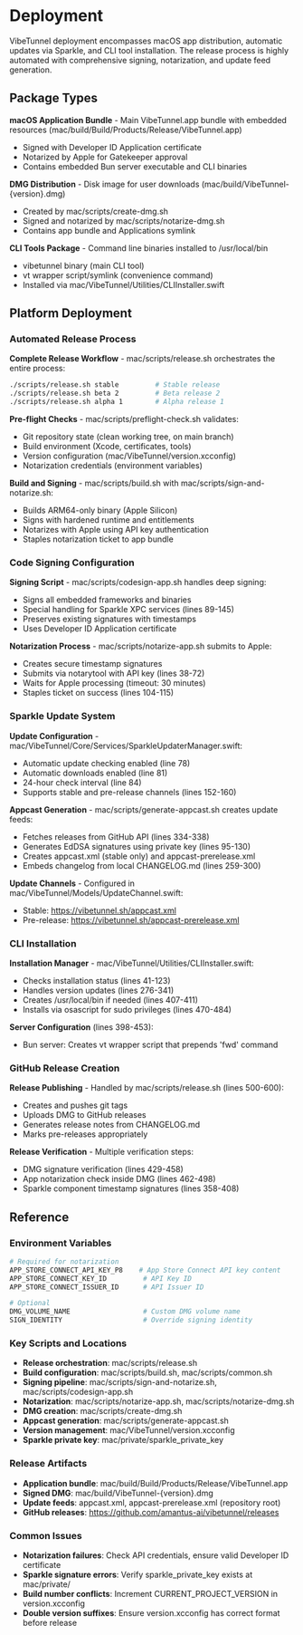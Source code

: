 <!-- Generated: 2025-06-21 12:30:00 UTC -->

# Deployment

VibeTunnel deployment encompasses macOS app distribution, automatic updates via Sparkle, and CLI tool installation. The release process is highly automated with comprehensive signing, notarization, and update feed generation.

## Package Types

**macOS Application Bundle** - Main VibeTunnel.app bundle with embedded resources (mac/build/Build/Products/Release/VibeTunnel.app)
- Signed with Developer ID Application certificate
- Notarized by Apple for Gatekeeper approval
- Contains embedded Bun server executable and CLI binaries

**DMG Distribution** - Disk image for user downloads (mac/build/VibeTunnel-{version}.dmg)
- Created by mac/scripts/create-dmg.sh
- Signed and notarized by mac/scripts/notarize-dmg.sh
- Contains app bundle and Applications symlink

**CLI Tools Package** - Command line binaries installed to /usr/local/bin
- vibetunnel binary (main CLI tool)
- vt wrapper script/symlink (convenience command)
- Installed via mac/VibeTunnel/Utilities/CLIInstaller.swift

## Platform Deployment

### Automated Release Process

**Complete Release Workflow** - mac/scripts/release.sh orchestrates the entire process:
```bash
./scripts/release.sh stable         # Stable release
./scripts/release.sh beta 2         # Beta release 2
./scripts/release.sh alpha 1        # Alpha release 1
```

**Pre-flight Checks** - mac/scripts/preflight-check.sh validates:
- Git repository state (clean working tree, on main branch)
- Build environment (Xcode, certificates, tools)
- Version configuration (mac/VibeTunnel/version.xcconfig)
- Notarization credentials (environment variables)

**Build and Signing** - mac/scripts/build.sh with mac/scripts/sign-and-notarize.sh:
- Builds ARM64-only binary (Apple Silicon)
- Signs with hardened runtime and entitlements
- Notarizes with Apple using API key authentication
- Staples notarization ticket to app bundle

### Code Signing Configuration

**Signing Script** - mac/scripts/codesign-app.sh handles deep signing:
- Signs all embedded frameworks and binaries
- Special handling for Sparkle XPC services (lines 89-145)
- Preserves existing signatures with timestamps
- Uses Developer ID Application certificate

**Notarization Process** - mac/scripts/notarize-app.sh submits to Apple:
- Creates secure timestamp signatures
- Submits via notarytool with API key (lines 38-72)
- Waits for Apple processing (timeout: 30 minutes)
- Staples ticket on success (lines 104-115)

### Sparkle Update System

**Update Configuration** - mac/VibeTunnel/Core/Services/SparkleUpdaterManager.swift:
- Automatic update checking enabled (line 78)
- Automatic downloads enabled (line 81)
- 24-hour check interval (line 84)
- Supports stable and pre-release channels (lines 152-160)

**Appcast Generation** - mac/scripts/generate-appcast.sh creates update feeds:
- Fetches releases from GitHub API (lines 334-338)
- Generates EdDSA signatures using private key (lines 95-130)
- Creates appcast.xml (stable only) and appcast-prerelease.xml
- Embeds changelog from local CHANGELOG.md (lines 259-300)

**Update Channels** - Configured in mac/VibeTunnel/Models/UpdateChannel.swift:
- Stable: https://vibetunnel.sh/appcast.xml
- Pre-release: https://vibetunnel.sh/appcast-prerelease.xml

### CLI Installation

**Installation Manager** - mac/VibeTunnel/Utilities/CLIInstaller.swift:
- Checks installation status (lines 41-123)
- Handles version updates (lines 276-341)
- Creates /usr/local/bin if needed (lines 407-411)
- Installs via osascript for sudo privileges (lines 470-484)

**Server Configuration** (lines 398-453):
- Bun server: Creates vt wrapper script that prepends 'fwd' command

### GitHub Release Creation

**Release Publishing** - Handled by mac/scripts/release.sh (lines 500-600):
- Creates and pushes git tags
- Uploads DMG to GitHub releases
- Generates release notes from CHANGELOG.md
- Marks pre-releases appropriately

**Release Verification** - Multiple verification steps:
- DMG signature verification (lines 429-458)
- App notarization check inside DMG (lines 462-498)
- Sparkle component timestamp signatures (lines 358-408)

## Reference

### Environment Variables
```bash
# Required for notarization
APP_STORE_CONNECT_API_KEY_P8    # App Store Connect API key content
APP_STORE_CONNECT_KEY_ID         # API Key ID
APP_STORE_CONNECT_ISSUER_ID      # API Issuer ID

# Optional
DMG_VOLUME_NAME                  # Custom DMG volume name
SIGN_IDENTITY                    # Override signing identity
```

### Key Scripts and Locations
- **Release orchestration**: mac/scripts/release.sh
- **Build configuration**: mac/scripts/build.sh, mac/scripts/common.sh
- **Signing pipeline**: mac/scripts/sign-and-notarize.sh, mac/scripts/codesign-app.sh
- **Notarization**: mac/scripts/notarize-app.sh, mac/scripts/notarize-dmg.sh
- **DMG creation**: mac/scripts/create-dmg.sh
- **Appcast generation**: mac/scripts/generate-appcast.sh
- **Version management**: mac/VibeTunnel/version.xcconfig
- **Sparkle private key**: mac/private/sparkle_private_key

### Release Artifacts
- **Application bundle**: mac/build/Build/Products/Release/VibeTunnel.app
- **Signed DMG**: mac/build/VibeTunnel-{version}.dmg
- **Update feeds**: appcast.xml, appcast-prerelease.xml (repository root)
- **GitHub releases**: https://github.com/amantus-ai/vibetunnel/releases

### Common Issues
- **Notarization failures**: Check API credentials, ensure valid Developer ID certificate
- **Sparkle signature errors**: Verify sparkle_private_key exists at mac/private/
- **Build number conflicts**: Increment CURRENT_PROJECT_VERSION in version.xcconfig
- **Double version suffixes**: Ensure version.xcconfig has correct format before release